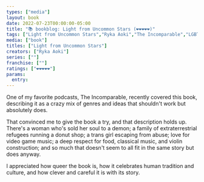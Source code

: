 ```yaml
---
types: ["media"]
layout: book
date: 2022-07-23T00:00:00-05:00
title: "📚 bookblog: Light from Uncommon Stars (❤️❤️❤️❤️❤️)"
tags: ["Light from Uncommon Stars","Ryka Aoki","The Incomparable","LGBTQ"]
media: ["book"]
titles: ["Light from Uncommon Stars"]
creators: ["Ryka Aoki"]
series: [""]
franchise: [""]
ratings: ["❤️❤️❤️❤️❤️"]
params:
  entry:
---
```

One of my favorite podcasts, The Incomparable, recently covered this book, describing it as a crazy mix of genres and ideas that shouldn't work but absolutely does.

That convinced me to give the book a try, and that description holds up. There's a woman who's sold her soul to a demon; a family of extraterrestrial refugees running a donut shop; a trans girl escaping from abuse; love for video game music; a deep respect for food, classical music, and violin construction; and so much that doesn't seem to all fit in the same story but does anyway.

I appreciated how queer the book is, how it celebrates human tradition and culture, and how clever and careful it is with its story.